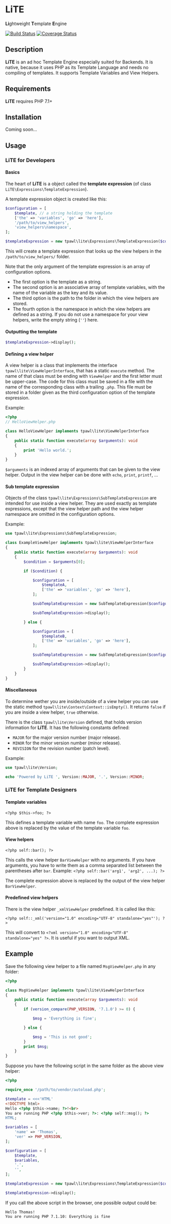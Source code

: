 LiTE
====
**Li**ghtweight **T**emplate **E**ngine

[![Build Status](https://travis-ci.org/tpawl/LiTE.svg?branch=master)](https://travis-ci.org/tpawl/LiTE)
[![Coverage Status](https://coveralls.io/repos/github/tpawl/LiTE/badge.svg)](https://coveralls.io/github/tpawl/LiTE)

Description
-----------

**LiTE** is an ad hoc Template Engine especially suited for Backends.
It is native, because it uses PHP as its Template Language and needs no compiling of templates.
It supports Template Variables and View Helpers.

Requirements
------------

**LiTE** requires PHP 7.1+

Installation
------------

Coming soon...

Usage
-----

### LiTE for Developers

#### Basics

The heart of **LiTE** is a object called the **template expression** (of class `LiTE\Expressions\TemplateExpression`).

A template expression object is created like this:

```php
$configuration = [
    $template, // a string holding the template
    ['the' => 'variables', 'go' => 'here'],
    '/path/to/view_helpers',
    'view_helpers\namespace',
];

$templateExpression = new tpawl\lite\Expressions\TemplateExpression($configuration);
```
This will create a template expression that looks up the view helpers in the `/path/to/view_helpers/` folder.

Note that the only argument of the template expression is an array of configuration options.
* The first option is the template as a string.
* The second option is an associative array of template variables, with the name of the variable as the key and its value.
* The third option is the path to the folder in which the view helpers are stored.
* The fourth option is the namespace in which the view helpers are defined as a string. If you do not use a namespace for your view helpers, write the empty string (`''`) here.

#### Outputting the template

```php
$templateExpression->display();
```

#### Defining a view helper

A view helper is a class that implements the interface `tpawl\lite\ViewHelperInterface`, that has a static `execute` method.
The name of that class must be ending with `ViewHelper` and the first letter must be upper-case.
The code for this class must be saved in a file with the name of the corresponding class with a trailing `.php`.
This file must be stored in a folder given as the third configuration option of the template expression.

Example:

```php
<?php
// HelloViewHelper.php

class HelloViewHelper implements tpawl\lite\ViewHelperInterface
{
    public static function execute(array $arguments): void
    {
        print 'Hello world.';
    }
}

```

`$arguments` is an indexed array of arguments that can be given to the view helper.
Output in the view helper can be done with `echo`, `print`, `printf`, ...

#### Sub template expression

Objects of the class `tpawl\lite\Expressions\SubTemplateExpression` are intended for use inside a view helper.
They are used exactly as template expressions, except that the view helper path and the view helper namespace are omitted in the configuration options.

Example:

```php
use tpawl\lite\Expressions\SubTemplateExpression;

class ExampleViewHelper implements tpawl\lite\ViewHelperInterface
{
    public static function execute(array $arguments): void
    {
        $condition = $arguments[0];

        if ($condition) {

            $configuration = [
                $templateA,
                ['the' => 'variables', 'go' => 'here'],
            ];

            $subTemplateExpression = new SubTemplateExpression($configuration);

            $subTemplateExpression->display();

        } else {

            $configuration = [
                $templateB,
                ['the' => 'variables', 'go' => 'here'],
            ];

            $subTemplateExpression = new SubTemplateExpression($configuration);

            $subTemplateExpression->display();
        }
    }
}
```

#### Miscellaneous

To determine wether you are inside/outside of a view helper you can use the static method `tpawl\lite\Context\Context::isEmpty()`.
It returns `false` if you are inside a view helper, `true` otherwise.

There is the class `tpawl\lite\Version` defined, that holds version information for **LiTE**.
It has the following constants defined:
* `MAJOR` for the major version number (major release).
* `MINOR` for the minor version number (minor release).
* `REVISION` for the revision number (patch level).

Example:

```php
use tpawl\lite\Version;

echo 'Powered by LiTE ', Version::MAJOR, '.', Version::MINOR;
```

### LiTE for Template Designers

#### Template variables

```
<?php $this->foo; ?>
```

This defines a template variable with name `foo`.
The complete expression above is replaced by the value of the template variable `foo`.

#### View helpers

```
<?php self::bar(); ?>
```

This calls the view helper `BarViewHelper` with no arguments.
If you have arguments, you have to write them as a comma separated list between the parentheses after `bar`.
Example: `<?php self::bar('arg1', 'arg2', ...); ?>`

The complete expression above is replaced by the output of the view helper `BarViewHelper`.

#### Predefined view helpers

There is the view helper `_xmlViewHelper` predefined.
It is called like this:

```
<?php self::_xml('version="1.0" encoding="UTF-8" standalone="yes"'); ?>
```

This will convert to `<?xml version="1.0" encoding="UTF-8" standalone="yes" ?>`.
It is useful if you want to output XML.

Example
-------

Save the following view helper to a file named `MsgViewHelper.php` in any folder:

```php
<?php

class MsgViewHelper implements tpawl\lite\ViewHelperInterface
{
    public static function execute(array $arguments): void
    {
        if (version_compare(PHP_VERSION, '7.1.0') >= 0) {

            $msg = 'Everything is fine';

        } else {

            $msg = 'This is not good';
        }
        print $msg;
    }
}

```

Suppose you have the following script in the same folder as the above view helper:

```php
<?php

require_once '/path/to/vendor/autoload.php';

$template = <<<'HTML'
<!DOCTYPE html>
Hello <?php $this->name; ?>!<br>
You are running PHP <?php $this->ver; ?>: <?php self::msg(); ?>
HTML;

$variables = [
    'name' => 'Thomas',
    'ver' => PHP_VERSION,
];

$configuration = [
    $template,
    $variables,
    '.',
    '',
];

$templateExpression = new tpawl\lite\Expressions\TemplateExpression($configuration);

$templateExpression->display();

```

If you call the above script in the browser, one possible output could be:

```
Hello Thomas!
You are running PHP 7.1.10: Everything is fine
```
